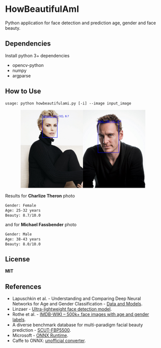 # HowBeautifulAmI
Python application for face detection and prediction age, gender and face beauty.

## Dependencies
Install python 3+ dependencies
- opencv-python  
- numpy  
- argparse

## How to Use
```
usage: python howbeautifulami.py [-i] --image input_image
```
<p align="center"><img width="40%" src="docs/charlize.jpg"/><img width="40%" src="docs/michael.jpg"/></p>   

Results for **Charlize Theron** photo
```
Gender: Female
Age: 25-32 years
Beauty: 8.7/10.0
```
and for **Michael Fassbender** photo
```
Gender: Male
Age: 38-43 years
Beauty: 8.0/10.0
```

## License
**MIT**

## References
* Lapuschkin et al. - Understanding and Comparing Deep Neural Networks for Age and Gender Classification - [Data and Models](https://github.com/sebastian-lapuschkin/understanding-age-gender-deep-learning-models).
* Linzaer - [Ultra-lightweight face detection model](https://github.com/Linzaer/Ultra-Light-Fast-Generic-Face-Detector-1MB).
* Rothe et al. - [IMDB-WIKI – 500k+ face images with age and gender labels](https://data.vision.ee.ethz.ch/cvl/rrothe/imdb-wiki/).
* A diverse benchmark database for multi-paradigm facial beauty prediction - [SCUT-FBP5500](https://github.com/HCIILAB/SCUT-FBP5500-Database-Release).
* Microsoft - [ONNX Runtime](https://github.com/microsoft/onnxruntime).
* Caffe to ONNX: [unofficial converter](https://github.com/asiryan/caffe-onnx).
